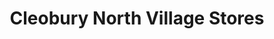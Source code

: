 ---
title: "Cleobury North Village Stores"
url: /cleobury-north/cleobury-north-village-stores/
shop: Lebensmittel
---